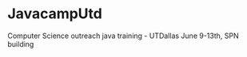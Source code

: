 JavacampUtd
===========

Computer Science outreach java training  - UTDallas June 9-13th, SPN building
